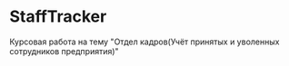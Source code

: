 # StaffTracker
Курсовая работа на тему "Отдел кадров(Учёт принятых и уволенных сотрудников предприятия)"
